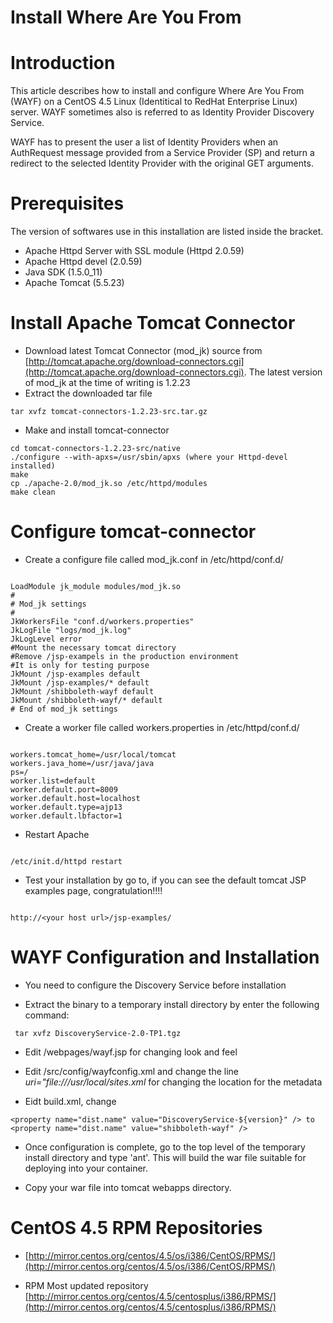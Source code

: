 # Install Where Are You From

# Introduction

This article describes how to install and configure Where Are You From (WAYF) on a CentOS 4.5 Linux (Identitical to RedHat Enterprise Linux) server. WAYF sometimes also is referred to as Identity Provider Discovery Service.

WAYF has to present the user a list of Identity Providers when an AuthRequest message provided from a Service Provider (SP) and return a redirect to the selected Identity Provider with the original GET arguments. 

# Prerequisites

The version of softwares use in this installation are listed inside the bracket.

- Apache Httpd Server with SSL module (Httpd 2.0.59)
- Apache Httpd devel (2.0.59)
- Java SDK (1.5.0_11)
- Apache Tomcat (5.5.23)

# Install Apache Tomcat Connector

- Download latest Tomcat Connector (mod_jk) source from [http://tomcat.apache.org/download-connectors.cgi](http://tomcat.apache.org/download-connectors.cgi). The latest version of mod_jk at the time of writing is 1.2.23
- Extract the downloaded tar file

``` 
tar xvfz tomcat-connectors-1.2.23-src.tar.gz
```
- Make and install tomcat-connector

``` 
cd tomcat-connectors-1.2.23-src/native
./configure --with-apxs=/usr/sbin/apxs (where your Httpd-devel installed)
make
cp ./apache-2.0/mod_jk.so /etc/httpd/modules
make clean
```

# Configure tomcat-connector

- Create a configure file called mod_jk.conf in /etc/httpd/conf.d/

``` 

LoadModule jk_module modules/mod_jk.so
#
# Mod_jk settings
#
JkWorkersFile "conf.d/workers.properties"
JkLogFile "logs/mod_jk.log"
JkLogLevel error
#Mount the necessary tomcat directory
#Remove /jsp-exampels in the production environment
#It is only for testing purpose
JkMount /jsp-examples default
JkMount /jsp-examples/* default
JkMount /shibboleth-wayf default
JkMount /shibboleth-wayf/* default
# End of mod_jk settings

```

- Create a worker file called workers.properties in /etc/httpd/conf.d/

``` 

workers.tomcat_home=/usr/local/tomcat
workers.java_home=/usr/java/java
ps=/
worker.list=default
worker.default.port=8009
worker.default.host=localhost
worker.default.type=ajp13
worker.default.lbfactor=1

```

- Restart Apache

``` 

/etc/init.d/httpd restart

```
- Test your installation by go to, if you can see the default tomcat JSP examples page, congratulation!!!!

``` 

http://<your host url>/jsp-examples/

```

# WAYF Configuration and Installation

- You need to configure the Discovery Service before installation

- Extract the binary to a temporary install directory by enter the following command:

``` 
 tar xvfz DiscoveryService-2.0-TP1.tgz 
```

- Edit /webpages/wayf.jsp for changing look and feel

- Edit /src/config/wayfconfig.xml and change the line *uri="file:///usr/local/sites.xml* for changing the location for the metadata

- Eidt build.xml, change

``` 
<property name="dist.name" value="DiscoveryService-${version}" /> to <property name="dist.name" value="shibboleth-wayf" />
```

- Once configuration is complete, go to the top level of the temporary install directory and type 'ant'. This will build the war file  suitable for deploying into your container.

- Copy your war file into tomcat webapps directory.

# CentOS 4.5 RPM Repositories

- [http://mirror.centos.org/centos/4.5/os/i386/CentOS/RPMS/](http://mirror.centos.org/centos/4.5/os/i386/CentOS/RPMS/)

- RPM Most updated repository [http://mirror.centos.org/centos/4.5/centosplus/i386/RPMS/](http://mirror.centos.org/centos/4.5/centosplus/i386/RPMS/)
